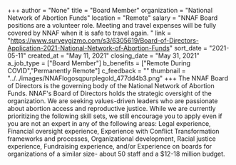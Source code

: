+++
author = "None"
title = "Board Member"
organization = "National Network of Abortion Funds"
location = "Remote"
salary = "NNAF Board positions are a volunteer role. Meeting and travel expenses will be fully covered by NNAF when it is safe to travel again. "
link = "https://www.surveygizmo.com/s3/6305619/Board-of-Directors-Application-2021-National-Network-of-Abortion-Funds"
sort_date = "2021-05-11"
created_at = "May 11, 2021"
closing_date = "May 31, 2021"
a_job_type = ["Board Member"]
b_benefits = ["Remote During COVID","Permanently Remote"]
c_feedback = ""
thumbnail = "../../images/NNAFlogosqpurplegold_477dd4b3.png"
+++
The NNAF Board of Directors is the governing body of the National Network of Abortion Funds. NNAF's Board of Directors holds the strategic oversight of the organization. We are seeking values-driven leaders who are passionate about abortion access and reproductive justice. While we are currently prioritizing the following skill sets, we still encourage you to apply even if you are not an expert in any of the following areas: Legal experience, Financial oversight experience, Experience with Conflict Transformation frameworks and processes, Organizational development, Racial justice experience, Fundraising experience, and/or Experience on boards for organizations of a similar size- about 50 staff and a $12-18 million budget.
